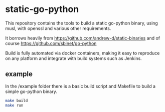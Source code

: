 # static-go-python

This repository contains the tools to build a static go-python binary, using musl, with openssl and various other requirements.

It borrows heavily from https://github.com/andrew-d/static-binaries and of course https://github.com/sbinet/go-python

Build is fully automated via docker containers, making it easy to reproduce on any platform and integrate with build systems such as Jenkins.

## example

In the /example folder there is a basic build script and Makefile to build a simple go-python binary.

```bash
make build
make run
```
